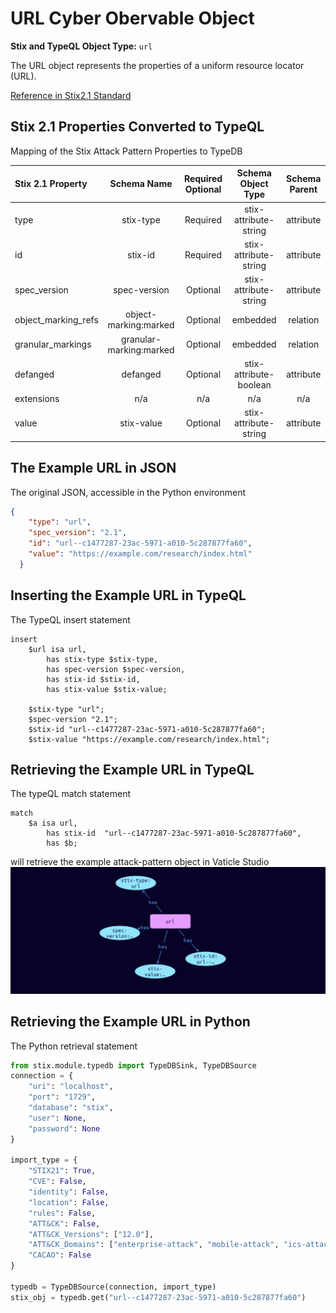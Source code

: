 # URL Cyber Obervable Object

**Stix and TypeQL Object Type:**  `url`

The URL object represents the properties of a uniform resource locator (URL).

[Reference in Stix2.1 Standard](https://docs.oasis-open.org/cti/stix/v2.1/os/stix-v2.1-os.html#_ah3hict2dez0)
## Stix 2.1 Properties Converted to TypeQL
Mapping of the Stix Attack Pattern Properties to TypeDB

|  Stix 2.1 Property    |           Schema Name             | Required  Optional  |      Schema Object Type | Schema Parent  |
|:--------------------|:--------------------------------:|:------------------:|:------------------------:|:-------------:|
|  type                 |            stix-type              |      Required       |  stix-attribute-string    |   attribute    |
|  id                   |             stix-id               |      Required       |  stix-attribute-string    |   attribute    |
|  spec_version         |           spec-version            |      Optional       |  stix-attribute-string    |   attribute    |
|  object_marking_refs  |      object-marking:marked        |      Optional       |   embedded     |relation |
|  granular_markings    |     granular-marking:marked       |      Optional       |   embedded     |relation |
| defanged |defanged |      Optional       |stix-attribute-boolean |   attribute    |
|  extensions           |               n/a                 |        n/a          |           n/a             |      n/a       |
| value |stix-value |      Optional       |  stix-attribute-string    |   attribute    |

## The Example URL in JSON
The original JSON, accessible in the Python environment
```json
{  
    "type": "url",  
    "spec_version": "2.1",  
    "id": "url--c1477287-23ac-5971-a010-5c287877fa60",  
    "value": "https://example.com/research/index.html"  
  }
```


## Inserting the Example URL in TypeQL
The TypeQL insert statement
```typeql
insert 
    $url isa url,
        has stix-type $stix-type,
        has spec-version $spec-version,
        has stix-id $stix-id,
        has stix-value $stix-value;
    
    $stix-type "url";
    $spec-version "2.1";
    $stix-id "url--c1477287-23ac-5971-a010-5c287877fa60";
    $stix-value "https://example.com/research/index.html";
```

## Retrieving the Example URL in TypeQL
The typeQL match statement

```typeql
match
    $a isa url,
        has stix-id  "url--c1477287-23ac-5971-a010-5c287877fa60",
        has $b;
```


will retrieve the example attack-pattern object in Vaticle Studio
![URL Example](./img/url.png)

## Retrieving the Example URL  in Python
The Python retrieval statement

```python
from stix.module.typedb import TypeDBSink, TypeDBSource
connection = {
    "uri": "localhost",
    "port": "1729",
    "database": "stix",
    "user": None,
    "password": None
}

import_type = {
    "STIX21": True,
    "CVE": False,
    "identity": False,
    "location": False,
    "rules": False,
    "ATT&CK": False,
    "ATT&CK_Versions": ["12.0"],
    "ATT&CK_Domains": ["enterprise-attack", "mobile-attack", "ics-attack"],
    "CACAO": False
}

typedb = TypeDBSource(connection, import_type)
stix_obj = typedb.get("url--c1477287-23ac-5971-a010-5c287877fa60")
```

